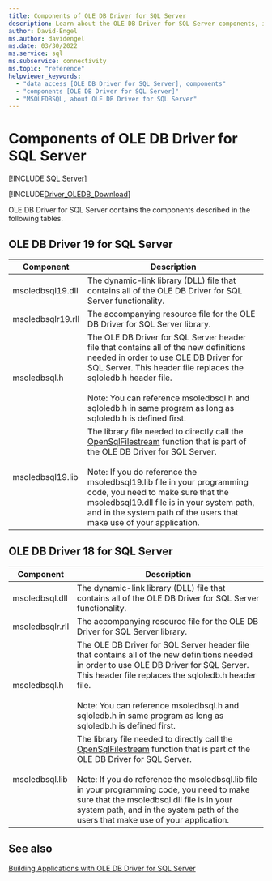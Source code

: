 ```yaml
---
title: Components of OLE DB Driver for SQL Server
description: Learn about the OLE DB Driver for SQL Server components, including the library that contains the driver functionality, other libraries, and a header file.
author: David-Engel
ms.author: davidengel
ms.date: 03/30/2022
ms.service: sql
ms.subservice: connectivity
ms.topic: "reference"
helpviewer_keywords:
  - "data access [OLE DB Driver for SQL Server], components"
  - "components [OLE DB Driver for SQL Server]"
  - "MSOLEDBSQL, about OLE DB Driver for SQL Server"
---
```

# Components of OLE DB Driver for SQL Server

[!INCLUDE [SQL Server](../../../includes/applies-to-version/sql-asdb-asdbmi-asa-pdw.md)]

[!INCLUDE[Driver_OLEDB_Download](../../../includes/driver_oledb_download.md)]

OLE DB Driver for SQL Server contains the components described in the following tables.

## OLE DB Driver 19 for SQL Server

|Component|Description|
|---------------|-----------------|
|msoledbsql19.dll|The dynamic-link library (DLL) file that contains all of the OLE DB Driver for SQL Server functionality.|
|msoledbsqlr19.rll|The accompanying resource file for the OLE DB Driver for SQL Server library.|
|msoledbsql.h|The OLE DB Driver for SQL Server header file that contains all of the new definitions needed in order to use OLE DB Driver for SQL Server. This header file replaces the sqloledb.h header file.<br /><br /> Note: You can reference msoledbsql.h and sqloledb.h in same program as long as sqloledb.h is defined first.|
|msoledbsql19.lib|The library file needed to directly call the [OpenSqlFilestream](../../../relational-databases/blob/access-filestream-data-with-opensqlfilestream.md) function that is part of the OLE DB Driver for SQL Server.<br /><br /> Note: If you do reference the msoledbsql19.lib file in your programming code, you need to make sure that the msoledbsql19.dll file is in your system path, and in the system path of the users that make use of your application.|

## OLE DB Driver 18 for SQL Server

|Component|Description|
|---------------|-----------------|
|msoledbsql.dll|The dynamic-link library (DLL) file that contains all of the OLE DB Driver for SQL Server functionality.|
|msoledbsqlr.rll|The accompanying resource file for the OLE DB Driver for SQL Server library.|
|msoledbsql.h|The OLE DB Driver for SQL Server header file that contains all of the new definitions needed in order to use OLE DB Driver for SQL Server. This header file replaces the sqloledb.h header file.<br /><br /> Note: You can reference msoledbsql.h and sqloledb.h in same program as long as sqloledb.h is defined first.|
|msoledbsql.lib|The library file needed to directly call the [OpenSqlFilestream](../../../relational-databases/blob/access-filestream-data-with-opensqlfilestream.md) function that is part of the OLE DB Driver for SQL Server.<br /><br /> Note: If you do reference the msoledbsql.lib file in your programming code, you need to make sure that the msoledbsql.dll file is in your system path, and in the system path of the users that make use of your application.|

## See also

[Building Applications with OLE DB Driver for SQL Server](building-applications-with-oledb-driver-for-sql-server.md)
